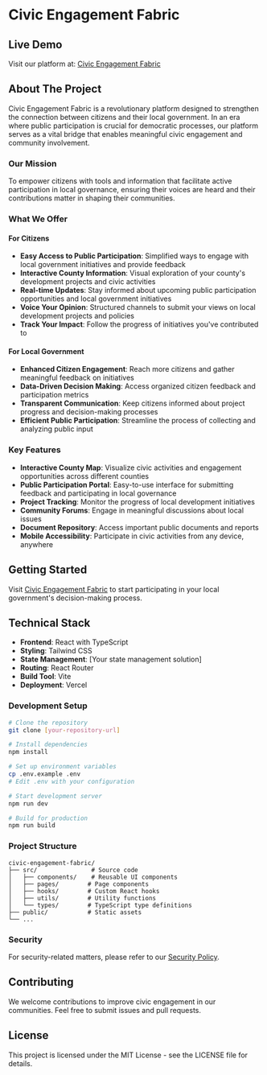 # Civic Engagement Fabric

## Live Demo
Visit our platform at: [Civic Engagement Fabric](https://civic-engagement-fabric-one.vercel.app/)

## About The Project

Civic Engagement Fabric is a revolutionary platform designed to strengthen the connection between citizens and their local government. In an era where public participation is crucial for democratic processes, our platform serves as a vital bridge that enables meaningful civic engagement and community involvement.

### Our Mission

To empower citizens with tools and information that facilitate active participation in local governance, ensuring their voices are heard and their contributions matter in shaping their communities.

### What We Offer

#### For Citizens
- **Easy Access to Public Participation**: Simplified ways to engage with local government initiatives and provide feedback
- **Interactive County Information**: Visual exploration of your county's development projects and civic activities
- **Real-time Updates**: Stay informed about upcoming public participation opportunities and local government initiatives
- **Voice Your Opinion**: Structured channels to submit your views on local development projects and policies
- **Track Your Impact**: Follow the progress of initiatives you've contributed to

#### For Local Government
- **Enhanced Citizen Engagement**: Reach more citizens and gather meaningful feedback on initiatives
- **Data-Driven Decision Making**: Access organized citizen feedback and participation metrics
- **Transparent Communication**: Keep citizens informed about project progress and decision-making processes
- **Efficient Public Participation**: Streamline the process of collecting and analyzing public input

### Key Features

- **Interactive County Map**: Visualize civic activities and engagement opportunities across different counties
- **Public Participation Portal**: Easy-to-use interface for submitting feedback and participating in local governance
- **Project Tracking**: Monitor the progress of local development initiatives
- **Community Forums**: Engage in meaningful discussions about local issues
- **Document Repository**: Access important public documents and reports
- **Mobile Accessibility**: Participate in civic activities from any device, anywhere

## Getting Started

Visit [Civic Engagement Fabric](https://civic-engagement-fabric-one.vercel.app/) to start participating in your local government's decision-making process.

## Technical Stack

- **Frontend**: React with TypeScript
- **Styling**: Tailwind CSS
- **State Management**: [Your state management solution]
- **Routing**: React Router
- **Build Tool**: Vite
- **Deployment**: Vercel

### Development Setup

```bash
# Clone the repository
git clone [your-repository-url]

# Install dependencies
npm install

# Set up environment variables
cp .env.example .env
# Edit .env with your configuration

# Start development server
npm run dev

# Build for production
npm run build
```

### Project Structure

```
civic-engagement-fabric/
├── src/               # Source code
│   ├── components/    # Reusable UI components
│   ├── pages/        # Page components
│   ├── hooks/        # Custom React hooks
│   ├── utils/        # Utility functions
│   └── types/        # TypeScript type definitions
├── public/           # Static assets
└── ...
```

### Security

For security-related matters, please refer to our [Security Policy](SECURITY.md).

## Contributing

We welcome contributions to improve civic engagement in our communities. Feel free to submit issues and pull requests.

## License

This project is licensed under the MIT License - see the LICENSE file for details.

